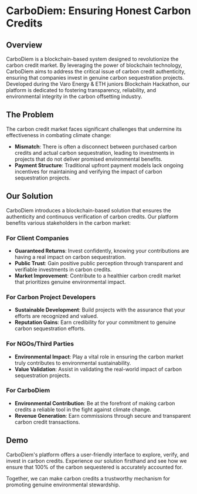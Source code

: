 # CarboDiem: Ensuring Honest Carbon Credits

## Overview

CarboDiem is a blockchain-based system designed to revolutionize the carbon credit market. By leveraging the power of blockchain technology, CarboDiem aims to address the critical issue of carbon credit authenticity, ensuring that companies invest in genuine carbon sequestration projects. Developed during the Varo Energy & ETH juniors Blockchain Hackathon, our platform is dedicated to fostering transparency, reliability, and environmental integrity in the carbon offsetting industry.

## The Problem

The carbon credit market faces significant challenges that undermine its effectiveness in combating climate change:

- **Mismatch**: There is often a disconnect between purchased carbon credits and actual carbon sequestration, leading to investments in projects that do not deliver promised environmental benefits.
- **Payment Structure**: Traditional upfront payment models lack ongoing incentives for maintaining and verifying the impact of carbon sequestration projects.

## Our Solution

CarboDiem introduces a blockchain-based solution that ensures the authenticity and continuous verification of carbon credits. Our platform benefits various stakeholders in the carbon market:

### For Client Companies
- **Guaranteed Returns**: Invest confidently, knowing your contributions are having a real impact on carbon sequestration.
- **Public Trust**: Gain positive public perception through transparent and verifiable investments in carbon credits.
- **Market Improvement**: Contribute to a healthier carbon credit market that prioritizes genuine environmental impact.

### For Carbon Project Developers
- **Sustainable Development**: Build projects with the assurance that your efforts are recognized and valued.
- **Reputation Gains**: Earn credibility for your commitment to genuine carbon sequestration efforts.

### For NGOs/Third Parties
- **Environmental Impact**: Play a vital role in ensuring the carbon market truly contributes to environmental sustainability.
- **Value Validation**: Assist in validating the real-world impact of carbon sequestration projects.

### For CarboDiem
- **Environmental Contribution**: Be at the forefront of making carbon credits a reliable tool in the fight against climate change.
- **Revenue Generation**: Earn commissions through secure and transparent carbon credit transactions.

## Demo

CarboDiem's platform offers a user-friendly interface to explore, verify, and invest in carbon credits. Experience our solution firsthand and see how we ensure that 100% of the carbon sequestered is accurately accounted for.

Together, we can make carbon credits a trustworthy mechanism for promoting genuine environmental stewardship.
